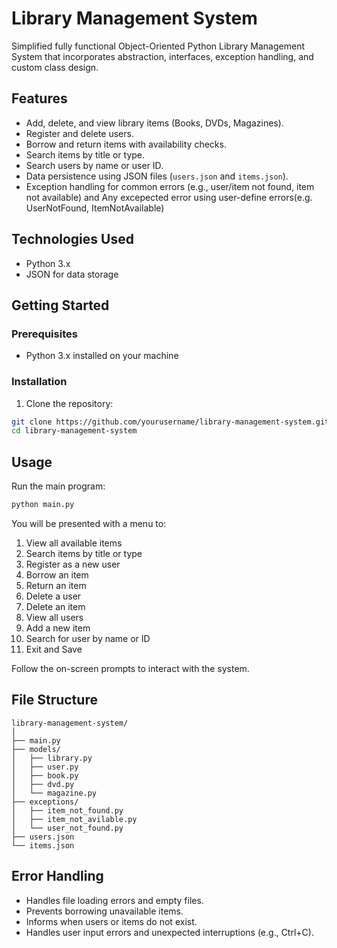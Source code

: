 # Library Management System
Simplified fully functional Object-Oriented Python Library Management System  that incorporates abstraction, interfaces, exception handling, and custom class design.
## Features

* Add, delete, and view library items (Books, DVDs, Magazines).
* Register and delete users.
* Borrow and return items with availability checks.
* Search items by title or type.
* Search users by name or user ID.
* Data persistence using JSON files (`users.json` and `items.json`).
* Exception handling for common errors (e.g., user/item not found, item not available) and Any excepected error using user-define errors(e.g. UserNotFound, ItemNotAvailable)



## Technologies Used

* Python 3.x
* JSON for data storage

## Getting Started

### Prerequisites

* Python 3.x installed on your machine

### Installation

1. Clone the repository:

```bash
git clone https://github.com/yourusername/library-management-system.git
cd library-management-system
```

## Usage

Run the main program:

```bash
python main.py
```

You will be presented with a menu to:

1. View all available items
2. Search items by title or type
3. Register as a new user
4. Borrow an item
5. Return an item
6. Delete a user
7. Delete an item
8. View all users
9. Add a new item
10. Search for user by name or ID
11. Exit and Save

Follow the on-screen prompts to interact with the system.

## File Structure

```
library-management-system/
│
├── main.py                 
├── models/
│   ├── library.py          
│   ├── user.py             
│   ├── book.py             
│   ├── dvd.py              
│   └── magazine.py         
├── exceptions/
│   ├── item_not_found.py
│   ├── item_not_avilable.py
│   └── user_not_found.py
├── users.json              
└── items.json              
```

## Error Handling

* Handles file loading errors and empty files.
* Prevents borrowing unavailable items.
* Informs when users or items do not exist.
* Handles user input errors and unexpected interruptions (e.g., Ctrl+C).
